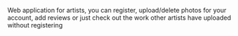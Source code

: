 Web application for artists, you can register, upload/delete photos for your account, add reviews or just check out the work other artists have uploaded without registering